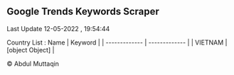 

## Google Trends Keywords Scraper 
 
Last Update 12-05-2022 , 19:54:44

Country List :
 Name  | Keyword |
| ------------- | ------------- |
| VIETNAM | [object Object] |



© Abdul Muttaqin 
